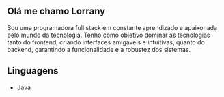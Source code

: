 ## Olá me chamo Lorrany

Sou uma programadora full stack em constante aprendizado e apaixonada pelo mundo da tecnologia. Tenho como objetivo dominar as tecnologias tanto do frontend, criando interfaces amigáveis e intuitivas, quanto do backend, garantindo a funcionalidade e a robustez dos sistemas.

## Linguagens 
- Java
  

